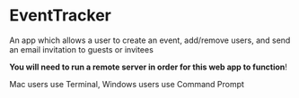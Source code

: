 # EventTracker
An app which allows a user to create an event, add/remove users, and send an email invitation to guests or invitees

**You will need to run a remote server in order for this web app to function**!

Mac users use Terminal,
Windows users use Command Prompt
